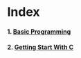 # Index

#### 1. [Basic Programming](https://github.com/RiteshhVishwakarma/Learn-C/blob/main/1.%20programming%20basic.md)
#### 2. [Getting Start With C](https://github.com/RiteshhVishwakarma/Learn-C/blob/main/02%20Getting%20Start%20With%20C)
